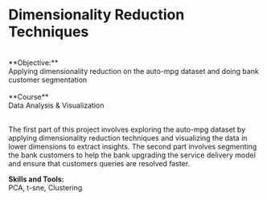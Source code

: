 # Dimensionality Reduction Techniques
<br> 
**Objective:** <br> 
Applying dimensionality reduction on the auto-mpg dataset and doing bank customer segmentation<br>
<br> 
**Course** <br> 
Data Analysis & Visualization <br>
<br>

The first part of this project involves exploring the auto-mpg dataset by applying dimensionality reduction techniques and visualizing the data in lower dimensions to extract insights. The second part involves segmenting the bank customers to help the bank upgrading the service delivery model and ensure that customers queries are resolved faster.<br>

**Skills and Tools:**<br>
PCA, t-sne, Clustering
